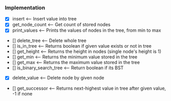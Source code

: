 ### Implementation
- [x] insert <-- Insert value into tree
- [x] get_node_count <-- Get count of stored nodes
- [x] print_values <-- Prints the values of nodes in the tree, from min to max
- [] delete_tree <-- Delete whole tree
- [] is_in_tree <-- Returns boolean if given value exists or not in tree
- [] get_height <-- Returns the height in nodes (single node's height is 1)
- [] get_min <-- Returns the minimum value stored in the tree
- [] get_max <-- Returns the maximum value stored in the tree
- [] is_binary_search_tree <-- Return boolean if its BST
- [x] delete_value <-- Delete node by given node
- [] get_successor <-- Returns next-highest value in tree after given value, -1 if none
